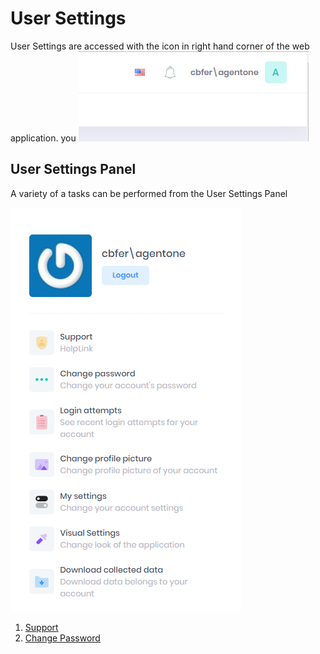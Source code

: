 # User Settings

User Settings are accessed with the icon in right hand corner of the web application.
you
![reda_web_user_icon.PNG](../../images/reda_web_user_icon.PNG)


## User Settings Panel
A variety of a tasks can be performed from the User Settings Panel

![reda_web_user_panel.PNG](../../images/reda_web_user_panel.PNG)

1. [Support](../Web/Account/support.md)
2. [Change Password](../Web/Account/change_password.md)
